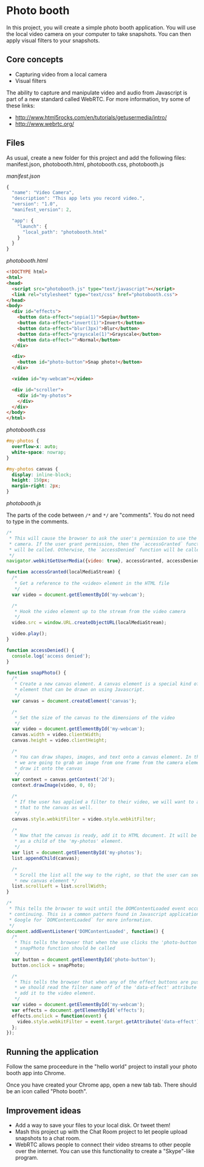 # Photo booth

In this project, you will create a simple photo booth application. You will use
the local video camera on your computer to take snapshots. You can then apply
visual filters to your snapshots.

## Core concepts

 * Capturing video from a local camera
 * Visual filters

The ability to capture and manipulate video and audio from Javascript is part
of a new standard called WebRTC. For more information, try some of these links:

  * http://www.html5rocks.com/en/tutorials/getusermedia/intro/
  * http://www.webrtc.org/


## Files

As usual, create a new folder for this project and add the following files: manifest.json, photobooth.html, photobooth.css, photobooth.js

*manifest.json*

~~~ javascript
{
  "name": "Video Camera",
  "description": "This app lets you record video.",
  "version": "1.0",
  "manifest_version": 2,

  "app": {
    "launch": {
      "local_path": "photobooth.html"
    }
  }
}
~~~

<div class='break'></div>

*photobooth.html*

~~~ html
<!DOCTYPE html>
<html>
<head>
  <script src="photobooth.js" type="text/javascript"></script>
  <link rel="stylesheet" type="text/css" href="photobooth.css">
</head>
<body>
  <div id="effects">
    <button data-effect="sepia(1)">Sepia</button>
    <button data-effect="invert(1)">Invert</button>
    <button data-effect="blur(3px)">Blur</button>
    <button data-effect="grayscale(1)">Grayscale</button>
    <button data-effect="">Normal</button>
  </div>

  <div>
    <button id="photo-button">Snap photo!</button>
  </div>

  <video id="my-webcam"></video>

  <div id="scroller">
    <div id="my-photos">
    </div>
  </div>
</body>
</html>
~~~

*photobooth.css*

~~~ css
#my-photos {
  overflow-x: auto;
  white-space: nowrap;
}

#my-photos canvas {
  display: inline-block;
  height: 150px;
  margin-right: 2px;
}
~~~

*photobooth.js*

The parts of the code between `/*` and `*/` are "comments". You do not need to
type in the comments.

~~~ javascript
/*
 * This will cause the browser to ask the user's permission to use the video
 * camera. If the user grant permission, then the `accessGranted` function
 * will be called. Otherwise, the `accessDenied` function will be called.
 */
navigator.webkitGetUserMedia({video: true}, accessGranted, accessDenied);

function accessGranted(localMediaStream) {
  /*
   * Get a reference to the <video> element in the HTML file
   */
  var video = document.getElementById('my-webcam');

  /*
   * Hook the video element up to the stream from the video camera
   */
  video.src = window.URL.createObjectURL(localMediaStream);

  video.play();
}

function accessDenied() {
  console.log('access denied');
}

function snapPhoto() {
  /*
   * Create a new canvas element. A canvas element is a special kind of HTML
   * element that can be drawn on using Javascript.
   */
  var canvas = document.createElement('canvas');

  /*
   * Set the size of the canvas to the dimensions of the video
   */
  var video = document.getElementById('my-webcam');
  canvas.width = video.clientWidth;
  canvas.height = video.clientHeight;

  /*
   * You can draw shapes, images, and text onto a canvas element. In this case
   * we are going to grab an image from one frame from the camera element and
   * draw it onto the canvas
   */
  var context = canvas.getContext('2d');
  context.drawImage(video, 0, 0);

  /*
   * If the user has applied a filter to their video, we will want to apply
   * that to the canvas as well.
   */
  canvas.style.webkitFilter = video.style.webkitFilter;

  /*
   * Now that the canvas is ready, add it to HTML document. It will be added
   * as a child of the 'my-photos' element.
   */
  var list = document.getElementById('my-photos');
  list.appendChild(canvas);

  /*
   * Scroll the list all the way to the right, so that the user can see the
   * new canvas element */
  list.scrollLeft = list.scrollWidth;
}

/*
 * This tells the browser to wait until the DOMContentLoaded event occurs before
 * continuing. This is a common pattern found in Javascript applications.
 * Google for `DOMContentLoaded` for more information.
 */
document.addEventListener('DOMContentLoaded', function() {
  /*
   * This tells the browser that when the use clicks the 'photo-button', the
   * snapPhoto function should be called
   */
  var button = document.getElementById('photo-button');
  button.onclick = snapPhoto;

  /*
   * This tells the browser that when any of the effect buttons are pushed,
   * we should read the filter name off of the 'data-effect' attribute and
   * add it to the video element.
   */
  var video = document.getElementById('my-webcam');
  var effects = document.getElementById('effects');
  effects.onclick = function(event) {
    video.style.webkitFilter = event.target.getAttribute('data-effect');
  };
});

~~~

## Running the application

Follow the same proceedure in the "hello world" project to install your photo booth
app into Chrome.

Once you have created your Chrome app, open a new tab tab. There should be an
icon called "Photo booth".

## Improvement ideas

  - Add a way to save your files to your local disk. Or tweet them!
  - Mash this project up with the Chat Room project to let people upload
    snapshots to a chat room.
  - WebRTC allows people to connect their video streams to other people over the
    internet. You can use this functionality to create a "Skype"-like program.
